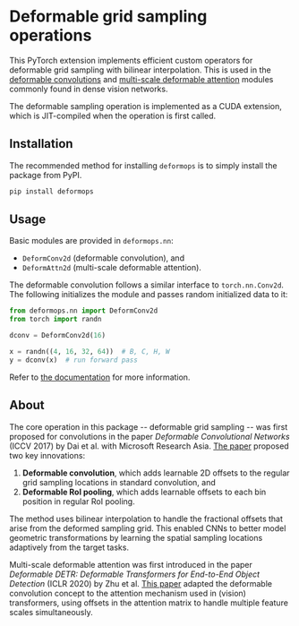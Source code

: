 # Deformable grid sampling operations

This PyTorch extension implements efficient custom operators for deformable grid
sampling with bilinear interpolation. 
This is used in the [deformable convolutions](https://arxiv.org/abs/1703.06211) 
and [multi-scale deformable attention](https://arxiv.org/abs/2010.04159) modules commonly found in dense vision
networks.

The deformable sampling operation is implemented as a CUDA extension, which is 
JIT-compiled when the operation is first called.

## Installation

The recommended method for installing `deformops` is to simply install the package
from PyPI.

```bash
pip install deformops
```


## Usage

Basic modules are provided in `deformops.nn`:

- `DeformConv2d` (deformable convolution), and
- `DeformAttn2d` (multi-scale deformable attention).

The deformable convolution follows a similar interface to `torch.nn.Conv2d`.
The following initializes the module and passes random initialized data to it:

```python
from deformops.nn import DeformConv2d
from torch import randn

dconv = DeformConv2d(16)

x = randn((4, 16, 32, 64))  # B, C, H, W
y = dconv(x)  # run forward pass
```

Refer to [the documentation](#documentation) for more information.

## About

The core operation in this package -- deformable grid sampling -- was first 
proposed for convolutions in the paper *Deformable Convolutional Networks* (ICCV 2017)
by Dai et al. with Microsoft Research Asia. 
[The paper](https://arxiv.org/abs/1703.06211) proposed two key innovations:

1. **Deformable convolution**, which adds learnable 2D offsets to the regular grid 
    sampling locations in standard convolution, and
2. **Deformable RoI pooling**, which adds learnable offsets to each bin position in 
    regular RoI pooling.

The method uses bilinear interpolation to handle the fractional offsets that arise from
the deformed sampling grid. 
This enabled CNNs to better model geometric transformations by learning the spatial 
sampling locations adaptively from the target tasks.

Multi-scale deformable attention was first introduced in the paper *Deformable DETR: 
Deformable Transformers for End-to-End Object Detection* (ICLR 2020) by Zhu et al. 
[This paper](https://arxiv.org/abs/2010.04159) adapted the deformable convolution 
concept to the attention mechanism used in (vision) transformers, using offsets in the
attention matrix to handle multiple feature scales simultaneously.
